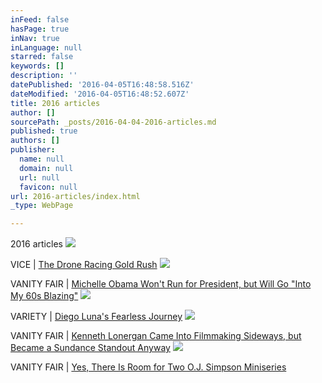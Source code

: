 ```yaml
---
inFeed: false
hasPage: true
inNav: true
inLanguage: null
starred: false
keywords: []
description: ''
datePublished: '2016-04-05T16:48:58.516Z'
dateModified: '2016-04-05T16:48:52.607Z'
title: 2016 articles
author: []
sourcePath: _posts/2016-04-04-2016-articles.md
published: true
authors: []
publisher:
  name: null
  domain: null
  url: null
  favicon: null
url: 2016-articles/index.html
_type: WebPage

---
```

2016 articles
![](https://the-grid-user-content.s3-us-west-2.amazonaws.com/a4d40a2a-c2a4-4da9-9249-2d1f3975abe0.jpg)

VICE  |  [The Drone Racing Gold Rush][0]
![](https://the-grid-user-content.s3-us-west-2.amazonaws.com/7be7ba5e-6c27-468f-b4c6-66bf2dc47f20.jpg)

VANITY FAIR  |  [Michelle Obama Won't Run for President, but Will Go "Into My 60s Blazing"][1]
![](https://the-grid-user-content.s3-us-west-2.amazonaws.com/ac785750-d5ce-4179-a901-fed79d962812.jpg)

VARIETY  |  [Diego Luna's Fearless Journey][2]
![](https://the-grid-user-content.s3-us-west-2.amazonaws.com/23e7cabd-eb8a-414d-a916-2b6b40513c50.jpg)

VANITY FAIR  |  [Kenneth Lonergan Came Into Filmmaking Sideways, but Became a Sundance Standout Anyway][3]
![](https://the-grid-user-content.s3-us-west-2.amazonaws.com/aab7e880-b8a5-48c8-8f42-a29e15b41c67.jpg)

VANITY FAIR  |  [Yes, There Is Room for Two O.J. Simpson Miniseries][4]

[0]: https://sports.vice.com/en_us/article/the-drone-racing-gold-rush
[1]: http://www.vanityfair.com/news/2016/03/michelle-obama-sxsw
[2]: http://variety.com/2016/film/festivals/diego-luna-mr-pig-sundance-berlin-1201698453/
[3]: http://www.vanityfair.com/hollywood/2016/01/kenneth-lonergan-manchester-by-the-sea-interview
[4]: http://www.vanityfair.com/hollywood/2016/01/oj-made-in-america-review